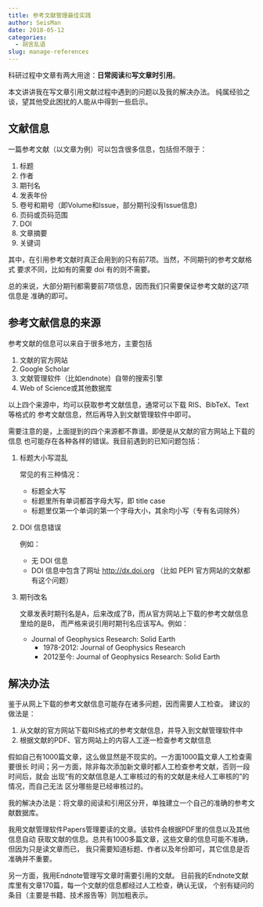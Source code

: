 ```yaml
---
title: 参考文献管理最佳实践
author: SeisMan
date: 2018-05-12
categories:
  - 胡言乱语
slug: manage-references
---
```


科研过程中文章有两大用途：**日常阅读**和**写文章时引用**。

本文讲讲我在写文章引用文献过程中遇到的问题以及我的解决办法。
纯属经验之谈，望其他受此困扰的人能从中得到一些启示。

## 文献信息

一篇参考文献（以文章为例）可以包含很多信息，包括但不限于：

1. 标题
2. 作者
3. 期刊名
4. 发表年份
5. 卷号和期号（即Volume和Issue，部分期刊没有Issue信息)
6. 页码或页码范围
7. DOI
8. 文章摘要
9. 关键词

其中，在引用参考文献时真正会用到的只有前7项。当然，不同期刊的参考文献格式
要求不同，比如有的需要 doi 有的则不需要。

总的来说，大部分期刊都需要前7项信息，因而我们只需要保证参考文献的这7项信息是
准确的即可。

## 参考文献信息的来源

参考文献的信息可以来自于很多地方，主要包括

1. 文献的官方网站
2. Google Scholar
3. 文献管理软件（比如endnote）自带的搜索引擎
4. Web of Science或其他数据库

以上四个来源中，均可以获取参考文献信息，通常可以下载 RIS、BibTeX、Text 等格式的
参考文献信息，然后再导入到文献管理软件中即可。

需要注意的是，上面提到的四个来源都不靠谱。即便是从文献的官方网站上下载的信息
也可能存在各种各样的错误。我目前遇到的已知问题包括：

1.  标题大小写混乱

    常见的有三种情况：

    - 标题全大写
    - 标题里所有单词都首字母大写，即 title case
    - 标题里仅第一个单词的第一个字母大小，其余均小写（专有名词除外）

2.  DOI 信息错误

    例如：

    - 无 DOI 信息
    - DOI 信息中包含了网址 http://dx.doi.org （比如 PEPI 官方网站的文献都有这个问题）

3.  期刊改名

    文章发表时期刊名是A，后来改成了B，而从官方网站上下载的参考文献信息里给的是B，
    而严格来说引用时期刊名应该写A。例如：

    -   Journal of Geophysics Research: Solid Earth
        - 1978-2012: Journal of Geophysics Research
        - 2012至今: Journal of Geophysics Research: Solid Earth

## 解决办法

鉴于从网上下载的参考文献信息可能存在诸多问题，因而需要人工检查。
建议的做法是：

1. 从文献的官方网站下载RIS格式的参考文献信息，并导入到文献管理软件中
2. 根据文献的PDF、官方网站上的内容人工逐一检查参考文献信息

假如自己有1000篇文章，这么做显然是不现实的。一方面1000篇文章人工检查需要很长
时间；另一方面，除非每次添加新文章时都人工检查参考文献，否则一段时间后，就会
出现“有的文献信息是人工审核过的有的文献是未经人工审核的”的情况，而自己无法
区分哪些是已经审核过的。

我的解决办法是：将文章的阅读和引用区分开，单独建立一个自己的准确的参考文献数据库。

我用文献管理软件Papers管理要读的文章。该软件会根据PDF里的信息以及其他信息自动
获取文献的信息。总共有1000多篇文章，这些文章的信息可能不准确，但因为只是读文章而已，
我只需要知道标题、作者以及年份即可，其它信息是否准确并不重要。

另一方面，我用Endnote管理写文章时需要引用的文献。
目前我的Endnote文献库里有文章170篇，每一个文献的信息都经过人工检查，确认无误，
个别有疑问的条目（主要是书籍、技术报告等）则加粗表示。
